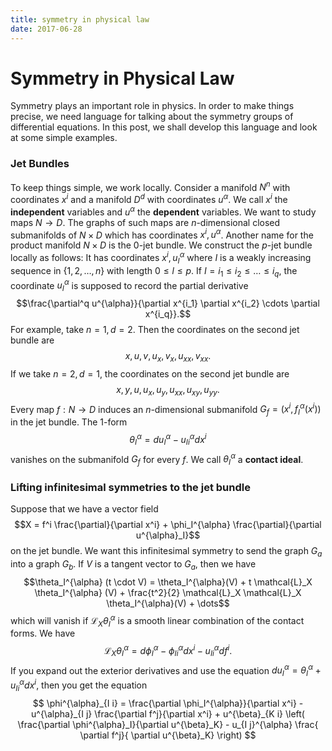 ```yaml
---
title: symmetry in physical law
date: 2017-06-28
---
```


# Symmetry in Physical Law

Symmetry plays an important role in physics. In order to make things precise, we need language for talking about the symmetry groups of differential equations. In this post, we shall develop this language and look at some simple examples.


### Jet Bundles

To keep things simple, we work locally. Consider a manifold $N^n$ with coordinates $x^i$ and a manifold $D^d$ with coordinates $u^{\alpha}$. We call $x^i$ the **independent** variables and $u^{\alpha}$ the **dependent** variables. We want to study maps $N \to D$. The graphs of such maps are $n$-dimensional closed submanifolds of $N \times D$ which has coordinates $x^i,u^{\alpha}$. Another name for the product manifold $N \times D$ is the $0$-jet bundle. We construct the $p$-jet bundle locally as follows: It has coordinates $x^i,u_I^{\alpha}$ where $I$ is a weakly increasing sequence in $\{1,2,\dots,n\}$ with length $0 \leq l \leq p$. If $I = i_1 \leq i_2 \leq \dots \leq i_q$, the coordinate $u_I^{\alpha}$ is supposed to record the partial derivative
$$\frac{\partial^q u^{\alpha}}{\partial x^{i_1} \partial x^{i_2} \cdots \partial x^{i_q}}.$$
For example, take $n = 1, d = 2$. Then the coordinates on the second jet bundle are $$x,u,v,u_x,v_x,u_{xx},v_{xx}.$$ If we take $n = 2, d = 1$, the coordinates on the second jet bundle are 
$$x,y,u,u_x,u_y,u_{xx},u_{xy},u_{yy}.$$
Every map $f : N \to D$ induces an $n$-dimensional submanifold $G_f = (x^i,f_I^{\alpha}(x^i))$ in the jet bundle. The $1$-form
$$\theta_I^{\alpha} = d u^{\alpha}_I - u^{\alpha}_{I i} d x^i$$
vanishes on the submanifold $G_f$ for every $f$. We call $\theta_I^{\alpha}$ a **contact ideal**.

### Lifting infinitesimal symmetries to the jet bundle

Suppose that we have a vector field
$$X = f^i \frac{\partial}{\partial x^i} + \phi_I^{\alpha} \frac{\partial}{\partial u^{\alpha}_I}$$
on the jet bundle. We want this infinitesimal symmetry to send the graph $G_a$ into a graph $G_b$. If $V$ is a tangent vector to $G_a$, then we have
$$\theta_I^{\alpha} (t \cdot V) = \theta_I^{\alpha}(V) + t \mathcal{L}_X \theta_I^{\alpha} (V) + \frac{t^2}{2} \mathcal{L}_X \mathcal{L}_X \theta_I^{\alpha}(V) + \dots$$
which will vanish if $\mathcal{L}_X \theta_I^{\alpha}$ is a smooth linear combination of the contact forms. We have
$$\mathcal{L}_X \theta_I^{\alpha} = d \phi_I^{\alpha} - \phi^{\alpha}_{I i} d x^i - u^{\alpha}_{I i} d f^i.$$
If you expand out the exterior derivatives and use the equation $du_I^{\alpha} = \theta_I^{\alpha} + u_{I i}^{\alpha} dx^i$, then you get the equation
$$
\phi^{\alpha}_{I i} = \frac{\partial \phi_I^{\alpha}}{\partial x^i} - u^{\alpha}_{I j} \frac{\partial f^j}{\partial x^i} + u^{\beta}_{K i} \left( \frac{\partial \phi^{\alpha}_I}{\partial u^{\beta}_K} - u_{I j}^{\alpha} \frac{ \partial f^j}{ \partial u^{\beta}_K} \right)
$$

